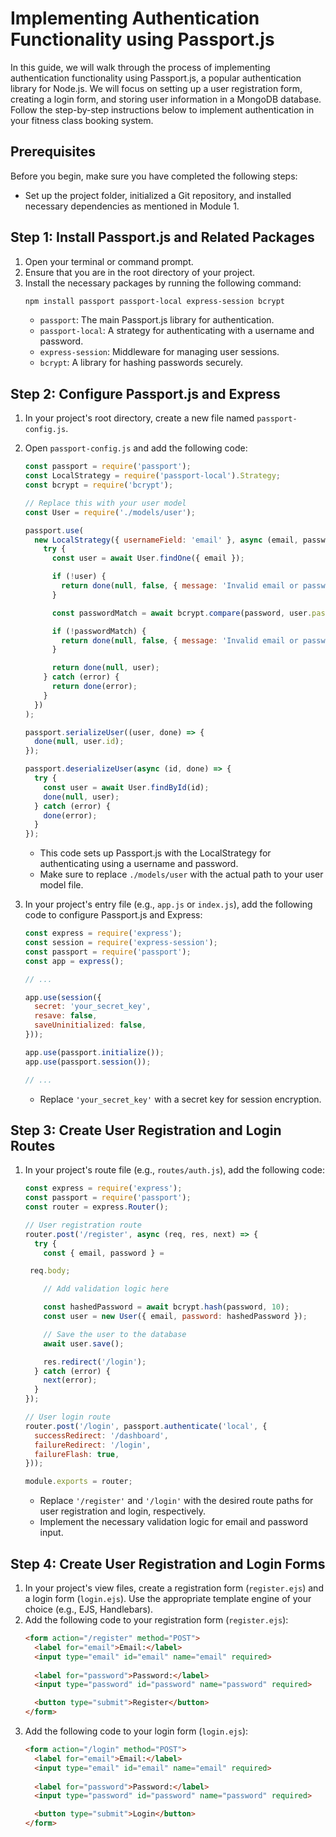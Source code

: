 #  Implementing Authentication Functionality using Passport.js

In this guide, we will walk through the process of implementing authentication functionality using Passport.js, a popular authentication library for Node.js. We will focus on setting up a user registration form, creating a login form, and storing user information in a MongoDB database. Follow the step-by-step instructions below to implement authentication in your fitness class booking system.

## Prerequisites
Before you begin, make sure you have completed the following steps:
- Set up the project folder, initialized a Git repository, and installed necessary dependencies as mentioned in Module 1.

## Step 1: Install Passport.js and Related Packages
1. Open your terminal or command prompt.
2. Ensure that you are in the root directory of your project.
3. Install the necessary packages by running the following command:
    ```bash
    npm install passport passport-local express-session bcrypt
    ```
   - `passport`: The main Passport.js library for authentication.
   - `passport-local`: A strategy for authenticating with a username and password.
   - `express-session`: Middleware for managing user sessions.
   - `bcrypt`: A library for hashing passwords securely.

## Step 2: Configure Passport.js and Express
1. In your project's root directory, create a new file named `passport-config.js`.
2. Open `passport-config.js` and add the following code:
    ```javascript
    const passport = require('passport');
    const LocalStrategy = require('passport-local').Strategy;
    const bcrypt = require('bcrypt');
    
    // Replace this with your user model
    const User = require('./models/user');
    
    passport.use(
      new LocalStrategy({ usernameField: 'email' }, async (email, password, done) => {
        try {
          const user = await User.findOne({ email });
    
          if (!user) {
            return done(null, false, { message: 'Invalid email or password.' });
          }
    
          const passwordMatch = await bcrypt.compare(password, user.password);
    
          if (!passwordMatch) {
            return done(null, false, { message: 'Invalid email or password.' });
          }
    
          return done(null, user);
        } catch (error) {
          return done(error);
        }
      })
    );
    
    passport.serializeUser((user, done) => {
      done(null, user.id);
    });
    
    passport.deserializeUser(async (id, done) => {
      try {
        const user = await User.findById(id);
        done(null, user);
      } catch (error) {
        done(error);
      }
    });
    ```
   - This code sets up Passport.js with the LocalStrategy for authenticating using a username and password.
   - Make sure to replace `./models/user` with the actual path to your user model file.

3. In your project's entry file (e.g., `app.js` or `index.js`), add the following code to configure Passport.js and Express:
    ```javascript
    const express = require('express');
    const session = require('express-session');
    const passport = require('passport');
    const app = express();
    
    // ...
    
    app.use(session({
      secret: 'your_secret_key',
      resave: false,
      saveUninitialized: false,
    }));
    
    app.use(passport.initialize());
    app.use(passport.session());
    
    // ...
    ```
   - Replace `'your_secret_key'` with a secret key for session encryption.

## Step 3: Create User Registration and Login Routes
1. In your project's route file (e.g., `routes/auth.js`), add the following code:
    ```javascript
    const express = require('express');
    const passport = require('passport');
    const router = express.Router();
    
    // User registration route
    router.post('/register', async (req, res, next) => {
      try {
        const { email, password } =
    
     req.body;
    
        // Add validation logic here
    
        const hashedPassword = await bcrypt.hash(password, 10);
        const user = new User({ email, password: hashedPassword });
    
        // Save the user to the database
        await user.save();
    
        res.redirect('/login');
      } catch (error) {
        next(error);
      }
    });
    
    // User login route
    router.post('/login', passport.authenticate('local', {
      successRedirect: '/dashboard',
      failureRedirect: '/login',
      failureFlash: true,
    }));
    
    module.exports = router;
    ```
   - Replace `'/register'` and `'/login'` with the desired route paths for user registration and login, respectively.
   - Implement the necessary validation logic for email and password input.

## Step 4: Create User Registration and Login Forms
1. In your project's view files, create a registration form (`register.ejs`) and a login form (`login.ejs`). Use the appropriate template engine of your choice (e.g., EJS, Handlebars).
2. Add the following code to your registration form (`register.ejs`):
    ```html
    <form action="/register" method="POST">
      <label for="email">Email:</label>
      <input type="email" id="email" name="email" required>
      
      <label for="password">Password:</label>
      <input type="password" id="password" name="password" required>
    
      <button type="submit">Register</button>
    </form>
    ```
3. Add the following code to your login form (`login.ejs`):
    ```html
    <form action="/login" method="POST">
      <label for="email">Email:</label>
      <input type="email" id="email" name="email" required>
      
      <label for="password">Password:</label>
      <input type="password" id="password" name="password" required>
    
      <button type="submit">Login</button>
    </form>
    ```
